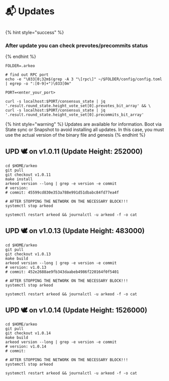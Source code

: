 # 📬 Updates

##

{% hint style="success" %}
### After update you can check prevotes/precommits status
{% endhint %}

```shell
FOLDER=.arkeo

# find out RPC port
echo -e "\033[0;32m$(grep -A 3 "\[rpc\]" ~/$FOLDER/config/config.toml | egrep -o ":[0-9]+")\033[0m"

PORT=<enter_your_port>

curl -s localhost:$PORT/consensus_state | jq '.result.round_state.height_vote_set[0].prevotes_bit_array' && \
curl -s localhost:$PORT/consensus_state | jq '.result.round_state.height_vote_set[0].precommits_bit_array'
```



{% hint style="warning" %}
Updates are available for information. Boot via State sync or Snapshot to avoid installing all updates. In this case, you must use the actual version of the binary file and genesis
{% endhint %}

## UPD 🕊 on v1.0.11 (Update Height: 252000)

```shell
cd $HOME/arkeo
git pull
git checkout v1.0.11
make install
arkeod version --long | grep -e version -e commit
# version: 
# commit: 45599cd830e353a788e991d51dbabc84fd77ea4f

# AFTER STOPPING THE NETWORK ON THE NECESSARY BLOCK!!!
systemctl stop arkeod

systemctl restart arkeod && journalctl -u arkeod -f -o cat
```

## UPD 🕊 on v1.0.13 (Update Height: 483000)

```shell
cd $HOME/arkeo
git pull
git checkout v1.0.13
make build
arkeod version --long | grep -e version -e commit
# version: v1.0.13
# commit: 452e2688ae9fb343daabeb4986f220164f0f5401

# AFTER STOPPING THE NETWORK ON THE NECESSARY BLOCK!!!
systemctl stop arkeod

systemctl restart arkeod && journalctl -u arkeod -f -o cat
```

## UPD 🕊 on v1.0.14 (Update Height: 1526000)

```shell
cd $HOME/arkeo
git pull
git checkout v1.0.14
make build
arkeod version --long | grep -e version -e commit
# version: v1.0.14
# commit: 

# AFTER STOPPING THE NETWORK ON THE NECESSARY BLOCK!!!
systemctl stop arkeod

systemctl restart arkeod && journalctl -u arkeod -f -o cat
```
